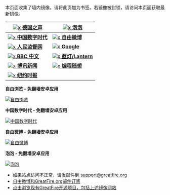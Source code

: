 本页面收集了墙内镜像。请将此页加为书签。若镜像被封锁，请访问本页面获取最新镜像。

<a href="https://d34srfy5hn6uhe.cloudfront.net/" target="d34srfy5hn" title="德国之声 - 免翻墙镜像">![x](https://raw.githubusercontent.com/greatfire/images/master/dw.png "德国之声 - 免翻墙镜像") **德国之声**</a> | <a href="https://d10t53jo20gzvv.cloudfront.net/" target="d10t53jo20" title="泡泡 - 未经审查的互联网信息 - 免翻墙镜像">![x](https://raw.githubusercontent.com/greatfire/images/master/paopao.png "泡泡 - 未经审查的互联网信息 - 免翻墙镜像") **泡泡**</a>
------------- | -------------
<a href="https://d2jrqt6j5wmepe.cloudfront.net/" target="d2jrqt6j5w" title="中国数字时代 - 免翻墙镜像">![x](https://raw.githubusercontent.com/greatfire/images/master/cdt.png "中国数字时代 - 免翻墙镜像") **中国数字时代**</a> | <a href="https://dyu130k051ujc.cloudfront.net/" target="dyu130k051" title="自由微博 - 匿名和不受屏蔽的新浪微博搜索 - 免翻墙镜像">![x](https://raw.githubusercontent.com/greatfire/images/master/freeweibo.png "自由微博 - 匿名和不受屏蔽的新浪微博搜索 - 免翻墙镜像") **自由微博**</a>
<a href="https://d2po1w1hux4wug.cloudfront.net/" target="d2po1w1hux" title="人民监督网 - 免翻墙镜像">![x](https://raw.githubusercontent.com/greatfire/images/master/renminjianduwang.png "人民监督网 - 免翻墙镜像") **人民监督网**</a> | <a href="https://d3pjf3b80p8jyo.cloudfront.net/" target="d3pjf3b80p" title="Google - 免翻墙镜像">![x](https://raw.githubusercontent.com/greatfire/images/master/google.png "Google - 免翻墙镜像") **Google**</a>
<a href="https://d23kw0xzsxgmkz.cloudfront.net/" target="d23kw0xzsx" title="BBC 中文 - 免翻墙镜像">![x](https://raw.githubusercontent.com/greatfire/images/master/bbc.png "BBC 中文 - 免翻墙镜像") **BBC 中文**</a> | <a href="https://d28g4cvl4xumtr.cloudfront.net/" target="d28g4cvl4x" title="以及自由微博和GreatFire.org官方中文论坛 - 免翻墙镜像">![x](https://raw.githubusercontent.com/greatfire/images/master/lantern.png "以及自由微博和GreatFire.org官方中文论坛 - 免翻墙镜像") **蓝灯/Lantern**</a>
<a href="https://d39l9va7udgle8.cloudfront.net/" target="d39l9va7ud" title="博讯新闻 - 免翻墙镜像">![x](https://raw.githubusercontent.com/greatfire/images/master/boxun.png "博讯新闻 - 免翻墙镜像") **博讯新闻**</a> | <a href="https://deuxje7t39utb.cloudfront.net/" target="deuxje7t39" title="编程随想的博客 - 免翻墙镜像">![x](https://raw.githubusercontent.com/greatfire/images/master/programthink.png "编程随想的博客 - 免翻墙镜像") **编程随想**</a>
<a href="https://d2ykmpy1pzss7q.cloudfront.net/" target="d2ykmpy1pz" title="纽约时报中文网 国际纵览 - 免翻墙镜像">![x](https://raw.githubusercontent.com/greatfire/images/master/nyt.png "纽约时报中文网 国际纵览 - 免翻墙镜像") **纽约时报**</a> | 
**自由浏览 - 免翻墙安卓应用**

<a href="https://raw.githubusercontent.com/greatfire/z/master/FreeBrowser-1.1.apk" target="d2ykmpy1pz" title="自动翻墙访问被封锁的网站">![自由浏览](https://raw.githubusercontent.com/greatfire/images/master/fb.qr.png "自动翻墙访问被封锁的网站")</a>

**中国数字时代 - 免翻墙安卓应用**

<a href="https://raw.githubusercontent.com/greatfire/z/master/ChinaDigitalTimesAndroid1.7.apk" target="d2ykmpy1pz" title="中国数字时代">![中国数字时代](https://raw.githubusercontent.com/greatfire/images/master/cdt.qr.png "中国数字时代")</a>

**自由微博 - 免翻墙安卓应用**

<a href="https://raw.githubusercontent.com/greatfire/z/master/FreeWeibo1.6.apk" target="d2ykmpy1pz" title="自由微博 - 匿名和不受屏蔽的新浪微博搜索">![自由微博](https://raw.githubusercontent.com/greatfire/images/master/freeweibo.qr.png "自由微博 - 匿名和不受屏蔽的新浪微博搜索")</a>

**泡泡 - 免翻墙安卓应用**

<a href="https://raw.githubusercontent.com/greatfire/z/master/PaoPaoAndroid1.8.apk" target="d2ykmpy1pz" title="泡泡 | 未经审查的互联网信息">![泡泡](https://raw.githubusercontent.com/greatfire/images/master/paopao.qr.png "泡泡 | 未经审查的互联网信息")</a>


* 如果站点访问不正常，请发邮件到 support@greatfire.org
* [自由微博和GreatFire.org邮件订阅](https://b.us7.list-manage.com/subscribe?u=854fca58782082e0cbdf204a0&id=c78949b93c)
* [点击浏览现有GreatFire开源项目，包括上述镜像网站](https://github.com/greatfire/wiki/wiki)

